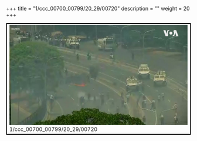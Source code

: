 +++
title = "1/ccc_00700_00799/20_29/00720"
description = ""
weight = 20
+++

<table style="border:2px solid black;max-width:800px;max-height:800px;" 
><tr><td>
<img class="center-fit-jpg"
src="/jpg_/aaa_20190430_NxaOmWaI8sI_00719.jpg">
1/ccc_00700_00799/20_29/00720
</img></td></tr></table>

